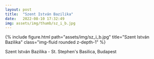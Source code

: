 ```yaml
---
layout: post
title:  "Szent István Bazilika"
date:   2022-08-10 17:32:49
img: assets/img/thumb/sz_i_b.jpg
---
```


<div class="row">
    <div class="col-sm mt-3 mt-md-0">
        {% include figure.html path="assets/img/sz_i_b.jpg" title="Szent István Bazilika" class="img-fluid rounded z-depth-1" %}
    </div>
</div>

Szent István Bazilika - St. Stephen's Basilica, Budapest